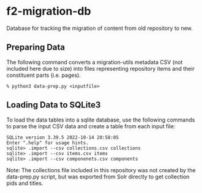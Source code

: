 # f2-migration-db
Database for tracking the migration of content from old repository to new.

## Preparing Data

The following command converts a migration-utils metadata CSV (not included here due to size) into files representing repository items and their constituent parts (i.e. pages).

```
% python3 data-prep.py <inputfile>
```

## Loading Data to SQLite3

To load the data tables into a sqlite database, use the following commands to parse the input CSV data and create a table from each input file: 

```% sqlite3 ~/Desktop/test.sqlite
SQLite version 3.39.5 2022-10-14 20:58:05
Enter ".help" for usage hints.
sqlite> .import --csv collections.csv collections
sqlite> .import --csv items.csv items
sqlite> .import --csv componenets.csv components
```
Note: The collections file included in this repository was not created by the data-prep.py script, but was exported from Solr directly to get collection pids and titles.
